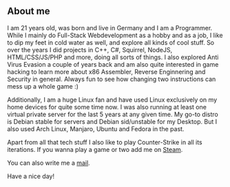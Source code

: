 ## About me

I am 21 years old, was born and live in Germany and I am a Programmer.
While I mainly do Full-Stack Webdevelopment as a hobby and as a job, I
like to dip my feet in cold water as well, and explore all kinds of cool
stuff. So over the years I did projects in C++, C\#, Squirrel, NodeJS,
HTML/CSS/JS/PHP and more, doing all sorts of things. I also explored
Anti Virus Evasion a couple of years back and am also quite interested
in game hacking to learn more about x86 Assembler, Reverse
Enginnering and Security in general. Always fun to see how changing two
instructions can mess up a whole game :)

Additionally, I am a huge Linux fan and have used Linux exclusively on
my home devices for quite some time now. I was also running at least one
virtual private server for the last 5 years at any given time. My go-to
distro is Debian stable for servers and Debian sid/unstable for my
Desktop. But I also used Arch Linux, Manjaro, Ubuntu and Fedora in the
past.

Apart from all that tech stuff I also like to play Counter-Strike in all
its iterations. If you wanna play a game or two add me on
[Steam](https://steamcommunity.com/id/palone).

You can also write me a [mail](mailto:p410n3@gmail.com).

Have a nice day!
